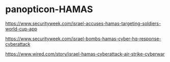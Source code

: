# panopticon-HAMAS

https://www.securityweek.com/israel-accuses-hamas-targeting-soldiers-world-cup-app

https://www.securityweek.com/israel-bombs-hamas-cyber-hq-response-cyberattack

https://www.wired.com/story/israel-hamas-cyberattack-air-strike-cyberwar

